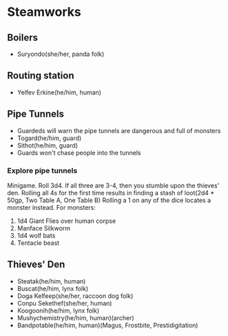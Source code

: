 # Steamworks

## Boilers
- Suryondo(she/her, panda folk)

## Routing station
- Yelfev Erkine(he/him, human)

## Pipe Tunnels
- Guardeds will warn the pipe tunnels are dangerous and full of monsters
- Togard(he/him, guard)
- Sithot(he/him, guard)
- Guards won't chase people into the tunnels

### Explore pipe tunnels
Minigame. Roll 3d4. If all three are 3-4, then you stumble upon the thieves' den. Rolling all 4s for the first time results in finding a stash of loot(2d4 * 50gp, Two Table A, One Table B) Rolling a 1 on any of the dice locates a monster instead. For monsters:
1. 1d4 Giant Flies over human corpse
2. Manface Silkworm
3. 1d4 wolf bats 
4. Tentacle beast


## Thieves' Den
- Steatak(he/him, human)
- Buscat(he/him, lynx folk)
- Doga Kelfeep(she/her, raccoon dog folk)
- Conpu Sekethef(she/her, human)
- Koogoonih(he/him, lynx folk)
- Mushychemistry(he/him, human)(archer)
- Bandpotable(he/him, human)(Magus, Frostbite, Prestidigitation)